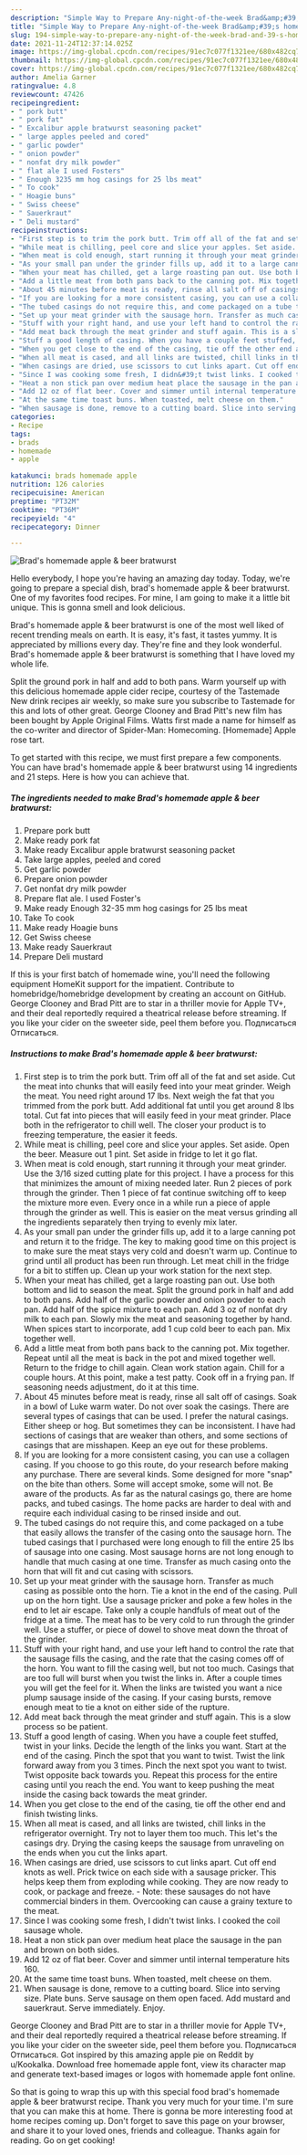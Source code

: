 ```yaml
---
description: "Simple Way to Prepare Any-night-of-the-week Brad&amp;#39;s homemade apple &amp;amp; beer bratwurst"
title: "Simple Way to Prepare Any-night-of-the-week Brad&amp;#39;s homemade apple &amp;amp; beer bratwurst"
slug: 194-simple-way-to-prepare-any-night-of-the-week-brad-and-39-s-homemade-apple-and-amp-beer-bratwurst
date: 2021-11-24T12:37:14.025Z
image: https://img-global.cpcdn.com/recipes/91ec7c077f1321ee/680x482cq70/brads-homemade-apple-beer-bratwurst-recipe-main-photo.jpg
thumbnail: https://img-global.cpcdn.com/recipes/91ec7c077f1321ee/680x482cq70/brads-homemade-apple-beer-bratwurst-recipe-main-photo.jpg
cover: https://img-global.cpcdn.com/recipes/91ec7c077f1321ee/680x482cq70/brads-homemade-apple-beer-bratwurst-recipe-main-photo.jpg
author: Amelia Garner
ratingvalue: 4.8
reviewcount: 47426
recipeingredient:
- " pork butt"
- " pork fat"
- " Excalibur apple bratwurst seasoning packet"
- " large apples peeled and cored"
- " garlic powder"
- " onion powder"
- " nonfat dry milk powder"
- " flat ale I used Fosters"
- " Enough 3235 mm hog casings for 25 lbs meat"
- " To cook"
- " Hoagie buns"
- " Swiss cheese"
- " Sauerkraut"
- " Deli mustard"
recipeinstructions:
- "First step is to trim the pork butt. Trim off all of the fat and set aside. Cut the meat into chunks that will easily feed into your meat grinder. Weigh the meat. You need right around 17 lbs. Next weigh the fat that you trimmed from the pork butt. Add additional fat until you get around 8 lbs total. Cut fat into pieces that will easily feed in your meat grinder. Place both in the refrigerator to chill well. The closer your product is to freezing temperature, the easier it feeds."
- "While meat is chilling, peel core and slice your apples. Set aside. Open the beer. Measure out 1 pint. Set aside in fridge to let it go flat."
- "When meat is cold enough, start running it through your meat grinder. Use the 3/16 sized cutting plate for this project. I have a process for this that minimizes the amount of mixing needed later. Run 2 pieces of pork through the grinder. Then 1 piece of fat continue switching off to keep the mixture more even. Every once in a while run a piece of apple through the grinder as well. This is easier on the meat versus grinding all the ingredients separately then trying to evenly mix later."
- "As your small pan under the grinder fills up, add it to a large canning pot and return it to the fridge. The key to making good time on this project is to make sure the meat stays very cold and doesn&#39;t warm up. Continue to grind until all product has been run through. Let meat chill in the fridge for a bit to stiffen up. Clean up your work station for the next step."
- "When your meat has chilled, get a large roasting pan out. Use both bottom and lid to season the meat. Split the ground pork in half and add to both pans. Add half of the garlic powder and onion powder to each pan. Add half of the spice mixture to each pan. Add 3 oz of nonfat dry milk to each pan. Slowly mix the meat and seasoning together by hand. When spices start to incorporate, add 1 cup cold beer to each pan. Mix together well."
- "Add a little meat from both pans back to the canning pot. Mix together. Repeat until all the meat is back in the pot and mixed together well. Return to the fridge to chill again. Clean work station again. Chill for a couple hours. At this point, make a test patty. Cook off in a frying pan. If seasoning needs adjustment, do it at this time."
- "About 45 minutes before meat is ready, rinse all salt off of casings. Soak in a bowl of Luke warm water. Do not over soak the casings. There are several types of casings that can be used. I prefer the natural casings. Either sheep or hog. But sometimes they can be inconsistent. I have had sections of casings that are weaker than others, and some sections of casings that are misshapen. Keep an eye out for these problems."
- "If you are looking for a more consistent casing, you can use a collagen casing. If you choose to go this route, do your research before making any purchase. There are several kinds. Some designed for more &#34;snap&#34; on the bite than others. Some will accept smoke, some will not. Be aware of the products. As far as the natural casings go, there are home packs, and tubed casings. The home packs are harder to deal with and require each individual casing to be rinsed inside and out."
- "The tubed casings do not require this, and come packaged on a tube that easily allows the transfer of the casing onto the sausage horn. The tubed casings that I purchased were long enough to fill the entire 25 lbs of sausage into one casing. Most sausage horns are not long enough to handle that much casing at one time. Transfer as much casing onto the horn that will fit and cut casing with scissors."
- "Set up your meat grinder with the sausage horn. Transfer as much casing as possible onto the horn. Tie a knot in the end of the casing. Pull up on the horn tight. Use a sausage pricker and poke a few holes in the end to let air escape. Take only a couple handfuls of meat out of the fridge at a time. The meat has to be very cold to run through the grinder well. Use a stuffer, or piece of dowel to shove meat down the throat of the grinder."
- "Stuff with your right hand, and use your left hand to control the rate that the sausage fills the casing, and the rate that the casing comes off of the horn. You want to fill the casing well, but not too much. Casings that are too full will burst when you twist the links in. After a couple times you will get the feel for it. When the links are twisted you want a nice plump sausage inside of the casing. If your casing bursts, remove enough meat to tie a knot on either side of the rupture."
- "Add meat back through the meat grinder and stuff again. This is a slow process so be patient."
- "Stuff a good length of casing. When you have a couple feet stuffed, twist in your links. Decide the length of the links you want. Start at the end of the casing. Pinch the spot that you want to twist. Twist the link forward away from you 3 times. Pinch the next spot you want to twist. Twist opposite back towards you. Repeat this process for the entire casing until you reach the end. You want to keep pushing the meat inside the casing back towards the meat grinder."
- "When you get close to the end of the casing, tie off the other end and finish twisting links."
- "When all meat is cased, and all links are twisted, chill links in the refrigerator overnight. Try not to layer them too much. This let&#39;s the casings dry. Drying the casing keeps the sausage from unraveling on the ends when you cut the links apart."
- "When casings are dried, use scissors to cut links apart. Cut off end knots as well. Prick twice on each side with a sausage pricker. This helps keep them from exploding while cooking. They are now ready to cook, or package and freeze.  Note: these sausages do not have commercial binders in them. Overcooking can cause a grainy texture to the meat."
- "Since I was cooking some fresh, I didn&#39;t twist links. I cooked the coil sausage whole."
- "Heat a non stick pan over medium heat place the sausage in the pan and brown on both sides."
- "Add 12 oz of flat beer. Cover and simmer until internal temperature hits 160."
- "At the same time toast buns. When toasted, melt cheese on them."
- "When sausage is done, remove to a cutting board. Slice into serving size. Plate buns. Serve sausage on them open faced. Add mustard and sauerkraut. Serve immediately. Enjoy."
categories:
- Recipe
tags:
- brads
- homemade
- apple

katakunci: brads homemade apple 
nutrition: 126 calories
recipecuisine: American
preptime: "PT32M"
cooktime: "PT36M"
recipeyield: "4"
recipecategory: Dinner

---
```



![Brad&#39;s homemade apple &amp; beer bratwurst](https://img-global.cpcdn.com/recipes/91ec7c077f1321ee/680x482cq70/brads-homemade-apple-beer-bratwurst-recipe-main-photo.jpg)

Hello everybody, I hope you're having an amazing day today. Today, we're going to prepare a special dish, brad&#39;s homemade apple &amp; beer bratwurst. One of my favorites food recipes. For mine, I am going to make it a little bit unique. This is gonna smell and look delicious.

Brad&#39;s homemade apple &amp; beer bratwurst is one of the most well liked of recent trending meals on earth. It is easy, it's fast, it tastes yummy. It is appreciated by millions every day. They're fine and they look wonderful. Brad&#39;s homemade apple &amp; beer bratwurst is something that I have loved my whole life.

Split the ground pork in half and add to both pans. Warm yourself up with this delicious homemade apple cider recipe, courtesy of the Tastemade New drink recipes air weekly, so make sure you subscribe to Tastemade for this and lots of other great. George Clooney and Brad Pitt&#39;s new film has been bought by Apple Original Films. Watts first made a name for himself as the co-writer and director of Spider-Man: Homecoming. [Homemade] Apple rose tart.


To get started with this recipe, we must first prepare a few components. You can have brad&#39;s homemade apple &amp; beer bratwurst using 14 ingredients and 21 steps. Here is how you can achieve that.

<!--inarticleads1-->

##### The ingredients needed to make Brad&#39;s homemade apple &amp; beer bratwurst:

1. Prepare  pork butt
1. Make ready  pork fat
1. Make ready  Excalibur apple bratwurst seasoning packet
1. Take  large apples, peeled and cored
1. Get  garlic powder
1. Prepare  onion powder
1. Get  nonfat dry milk powder
1. Prepare  flat ale. I used Foster&#39;s
1. Make ready  Enough 32-35 mm hog casings for 25 lbs meat
1. Take  To cook
1. Make ready  Hoagie buns
1. Get  Swiss cheese
1. Make ready  Sauerkraut
1. Prepare  Deli mustard


If this is your first batch of homemade wine, you&#39;ll need the following equipment HomeKit support for the impatient. Contribute to homebridge/homebridge development by creating an account on GitHub. George Clooney and Brad Pitt are to star in a thriller movie for Apple TV+, and their deal reportedly required a theatrical release before streaming. If you like your cider on the sweeter side, peel them before you. Подписаться Отписаться. 

<!--inarticleads2-->

##### Instructions to make Brad&#39;s homemade apple &amp; beer bratwurst:

1. First step is to trim the pork butt. Trim off all of the fat and set aside. Cut the meat into chunks that will easily feed into your meat grinder. Weigh the meat. You need right around 17 lbs. Next weigh the fat that you trimmed from the pork butt. Add additional fat until you get around 8 lbs total. Cut fat into pieces that will easily feed in your meat grinder. Place both in the refrigerator to chill well. The closer your product is to freezing temperature, the easier it feeds.
1. While meat is chilling, peel core and slice your apples. Set aside. Open the beer. Measure out 1 pint. Set aside in fridge to let it go flat.
1. When meat is cold enough, start running it through your meat grinder. Use the 3/16 sized cutting plate for this project. I have a process for this that minimizes the amount of mixing needed later. Run 2 pieces of pork through the grinder. Then 1 piece of fat continue switching off to keep the mixture more even. Every once in a while run a piece of apple through the grinder as well. This is easier on the meat versus grinding all the ingredients separately then trying to evenly mix later.
1. As your small pan under the grinder fills up, add it to a large canning pot and return it to the fridge. The key to making good time on this project is to make sure the meat stays very cold and doesn&#39;t warm up. Continue to grind until all product has been run through. Let meat chill in the fridge for a bit to stiffen up. Clean up your work station for the next step.
1. When your meat has chilled, get a large roasting pan out. Use both bottom and lid to season the meat. Split the ground pork in half and add to both pans. Add half of the garlic powder and onion powder to each pan. Add half of the spice mixture to each pan. Add 3 oz of nonfat dry milk to each pan. Slowly mix the meat and seasoning together by hand. When spices start to incorporate, add 1 cup cold beer to each pan. Mix together well.
1. Add a little meat from both pans back to the canning pot. Mix together. Repeat until all the meat is back in the pot and mixed together well. Return to the fridge to chill again. Clean work station again. Chill for a couple hours. At this point, make a test patty. Cook off in a frying pan. If seasoning needs adjustment, do it at this time.
1. About 45 minutes before meat is ready, rinse all salt off of casings. Soak in a bowl of Luke warm water. Do not over soak the casings. There are several types of casings that can be used. I prefer the natural casings. Either sheep or hog. But sometimes they can be inconsistent. I have had sections of casings that are weaker than others, and some sections of casings that are misshapen. Keep an eye out for these problems.
1. If you are looking for a more consistent casing, you can use a collagen casing. If you choose to go this route, do your research before making any purchase. There are several kinds. Some designed for more &#34;snap&#34; on the bite than others. Some will accept smoke, some will not. Be aware of the products. As far as the natural casings go, there are home packs, and tubed casings. The home packs are harder to deal with and require each individual casing to be rinsed inside and out.
1. The tubed casings do not require this, and come packaged on a tube that easily allows the transfer of the casing onto the sausage horn. The tubed casings that I purchased were long enough to fill the entire 25 lbs of sausage into one casing. Most sausage horns are not long enough to handle that much casing at one time. Transfer as much casing onto the horn that will fit and cut casing with scissors.
1. Set up your meat grinder with the sausage horn. Transfer as much casing as possible onto the horn. Tie a knot in the end of the casing. Pull up on the horn tight. Use a sausage pricker and poke a few holes in the end to let air escape. Take only a couple handfuls of meat out of the fridge at a time. The meat has to be very cold to run through the grinder well. Use a stuffer, or piece of dowel to shove meat down the throat of the grinder.
1. Stuff with your right hand, and use your left hand to control the rate that the sausage fills the casing, and the rate that the casing comes off of the horn. You want to fill the casing well, but not too much. Casings that are too full will burst when you twist the links in. After a couple times you will get the feel for it. When the links are twisted you want a nice plump sausage inside of the casing. If your casing bursts, remove enough meat to tie a knot on either side of the rupture.
1. Add meat back through the meat grinder and stuff again. This is a slow process so be patient.
1. Stuff a good length of casing. When you have a couple feet stuffed, twist in your links. Decide the length of the links you want. Start at the end of the casing. Pinch the spot that you want to twist. Twist the link forward away from you 3 times. Pinch the next spot you want to twist. Twist opposite back towards you. Repeat this process for the entire casing until you reach the end. You want to keep pushing the meat inside the casing back towards the meat grinder.
1. When you get close to the end of the casing, tie off the other end and finish twisting links.
1. When all meat is cased, and all links are twisted, chill links in the refrigerator overnight. Try not to layer them too much. This let&#39;s the casings dry. Drying the casing keeps the sausage from unraveling on the ends when you cut the links apart.
1. When casings are dried, use scissors to cut links apart. Cut off end knots as well. Prick twice on each side with a sausage pricker. This helps keep them from exploding while cooking. They are now ready to cook, or package and freeze.  - Note: these sausages do not have commercial binders in them. Overcooking can cause a grainy texture to the meat.
1. Since I was cooking some fresh, I didn&#39;t twist links. I cooked the coil sausage whole.
1. Heat a non stick pan over medium heat place the sausage in the pan and brown on both sides.
1. Add 12 oz of flat beer. Cover and simmer until internal temperature hits 160.
1. At the same time toast buns. When toasted, melt cheese on them.
1. When sausage is done, remove to a cutting board. Slice into serving size. Plate buns. Serve sausage on them open faced. Add mustard and sauerkraut. Serve immediately. Enjoy.


George Clooney and Brad Pitt are to star in a thriller movie for Apple TV+, and their deal reportedly required a theatrical release before streaming. If you like your cider on the sweeter side, peel them before you. Подписаться Отписаться. Got inspired by this amazing apple pie on Reddit by u/Kookalka. Download free homemade apple font, view its character map and generate text-based images or logos with homemade apple font online. 

So that is going to wrap this up with this special food brad&#39;s homemade apple &amp; beer bratwurst recipe. Thank you very much for your time. I'm sure that you can make this at home. There is gonna be more interesting food at home recipes coming up. Don't forget to save this page on your browser, and share it to your loved ones, friends and colleague. Thanks again for reading. Go on get cooking!

